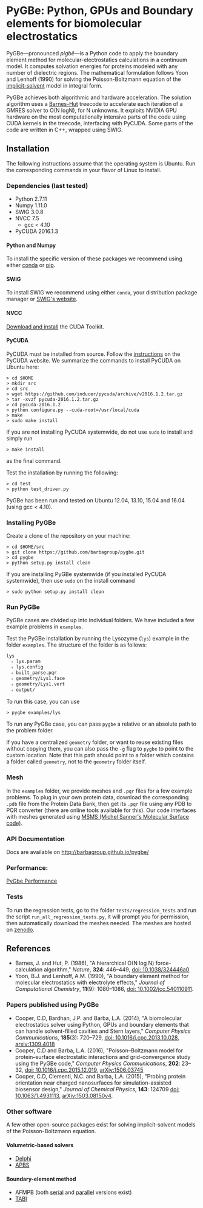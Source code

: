 # PyGBe: Python, GPUs and Boundary elements for biomolecular electrostatics

PyGBe—pronounced _pigbē_—is a Python code to apply the boundary element method for molecular-electrostatics 
calculations in a continuum model.
It computes solvation energies for proteins modeled with any number of dielectric regions. 
The mathematical formulation follows Yoon and Lenhoff (1990) for solving the Poisson-Boltzmann equation of the [implicit-solvent](https://en.wikipedia.org/wiki/Implicit_solvation) model in integral form.

PyGBe achieves both algorithmic and hardware acceleration.
The solution algorithm uses a [Barnes-Hut](https://en.wikipedia.org/wiki/Barnes–Hut_simulation) treecode to accelerate each iteration of a GMRES solver to O(N logN), for N unknowns. 
It exploits NVIDIA GPU hardware on the most computationally intensive parts of the code using CUDA kernels in the treecode, interfacing with PyCUDA. 
Some parts of the code are written in C++, wrapped using SWIG. 

## Installation

The following instructions assume that the operating system is Ubuntu. Run the 
corresponding commands in your flavor of Linux to install.

### Dependencies (last tested)
* Python 2.7.11
* Numpy 1.11.0
* SWIG 3.0.8
* NVCC 7.5 
    * gcc < 4.10
* PyCUDA 2016.1.3

#### Python and Numpy 

To install the specific version of these packages we recommend using either [conda](http://conda.pydata.org/docs/get-started.html) or [pip](http://python-packaging-user-guide.readthedocs.org/en/latest/installing/).

#### SWIG

To install SWIG we recommend using either `conda`, your distribution package manager or [SWIG's website](http://www.swig.org/download.html).  

#### NVCC

[Download and install](https://developer.nvidia.com/cuda-downloads) the CUDA Toolkit.

#### PyCUDA

PyCUDA must be installed from source. Follow the [instructions](http://wiki.tiker.net/PyCuda/Installation) on the PyCUDA website.
We summarize the commands to install PyCUDA on Ubuntu here:

    > cd $HOME
    > mkdir src
    > cd src
    > wget https://github.com/inducer/pycuda/archive/v2016.1.2.tar.gz
    > tar -xvzf pycuda-2016.1.2.tar.gz
    > cd pycuda-2016.1.2
    > python configure.py --cuda-root=/usr/local/cuda
    > make
    > sudo make install 
    
If you are not installing PyCUDA systemwide, do not use `sudo` to install and simply run

    > make install
    
as the final command.

Test the installation by running the following:

    > cd test
    > python test_driver.py

PyGBe has been run and tested on Ubuntu 12.04, 13.10, 15.04 and 16.04 (using gcc < 4.10). 

### Installing PyGBe

Create a clone of the repository on your machine:

    > cd $HOME/src
    > git clone https://github.com/barbagroup/pygbe.git
    > cd pygbe
    > python setup.py install clean
    
If you are installing PyGBe systemwide (if you installed PyCUDA systemwide), then use `sudo` on the install command

    > sudo python setup.py install clean

### Run PyGBe

PyGBe cases are divided up into individual folders.  We have included a few example problems in `examples`.  

Test the PyGBe installation by running the Lysozyme (`lys`) example in the folder `examples`.
The structure of the folder is as follows:

```
lys 
  ˫ lys.param
  ˫ lys.config
  ˫ built_parse.pqr
  ˫ geometry/Lys1.face
  ˫ geometry/Lys1.vert
  ˫ output/
```

To run this case, you can use

    > pygbe examples/lys
    
To run any PyGBe case, you can pass `pygbe` a relative or an absolute path to the problem folder. 

If you have a centralized `geometry` folder, or want to reuse existing files without copying them, you can also pass the `-g` flag to `pygbe` to point to the custom location.  Note that this path should point to a folder which contains a folder called `geometry`, not to the `geometry` folder itself.

### Mesh
In the `examples` folder, we provide meshes and `.pqr` files for a few example problems. 
To plug in your own protein data, download the corresponding `.pdb` file from the Protein Data Bank, 
then get its `.pqr` file using any PDB to PQR converter (there are online tools available for this). 
Our code interfaces with meshes generated using [MSMS (Michel Sanner's 
Molecular Surface code)](http://mgltools.scripps.edu/packages/MSMS).  

### API Documentation 

Docs are available on http://barbagroup.github.io/pygbe/

### Performance:

[PyGbe Performance](https://github.com/barbagroup/pygbe/blob/master/performance/PyGBe%20Performance.ipynb)

### Tests

To run the regression tests, go to the folder `tests/regression_tests` and run the script `run_all_regression_tests.py`, it will prompt you for permission, then automatically download the meshes needed.
The meshes are hosted on [zenodo](https://zenodo.org/record/55349?ln=en#.V5EWsu35RhE).

## References

* Barnes, J. and Hut, P. (1986), "A hierarchical O(N log N) force-calculation algorithm," _Nature_, **324**: 446–449, [doi: 10.1038/324446a0](http://dx.doi.org/10.1038/324446a0)
* Yoon, B.J. and Lenhoff, A.M. (1990), "A boundary element method for molecular electrostatics with electrolyte effects," _Journal of Computational Chemistry_, 
**11**(9): 1080–1086, [doi: 10.1002/jcc.540110911](http://dx.doi.org/10.1002/jcc.540110911). 

### Papers published using PyGBe

* Cooper, C.D, Bardhan, J.P. and Barba, L.A. (2014), "A biomolecular electrostatics solver using Python, GPUs and boundary elements that can handle solvent-filled cavities and Stern layers," _Computer Physics Communications_, **185**(3): 720–729, [doi: 10.1016/j.cpc.2013.10.028](http://dx.doi.org/10.1016/j.cpc.2013.10.028), [arxiv:1309.4018](http://arxiv.org/abs/1309.4018)
* Cooper, C.D and Barba, L.A. (2016), "Poisson–Boltzmann model for protein–surface electrostatic interactions and grid-convergence study using the PyGBe code," _Computer Physics Communications_, **202**: 23–32, [doi: 10.1016/j.cpc.2015.12.019](http://dx.doi.org/10.1016/j.cpc.2015.12.019), [arXiv:1506.03745](http://arxiv.org/abs/1506.03745)
* Cooper, C.D, Clementi, N.C. and Barba, L.A. (2015), "Probing protein orientation near charged nanosurfaces for simulation-assisted biosensor design," _Journal of Chemical Physics_, **143**: 124709 [doi: 10.1063/1.4931113](http://dx.doi.org/10.1063/1.4931113), [arXiv:1503.08150v4](http://arxiv.org/abs/1506.03745).

### Other software

A few other open-source packages exist for solving implicit-solvent models of the Poisson-Boltzmann equation.

#### Volumetric-based solvers

* [Delphi](http://compbio.clemson.edu/delphi)
* [APBS](http://www.poissonboltzmann.org/)
  
#### Boundary-element method

* AFMPB (both [serial](http://cpc.cs.qub.ac.uk/summaries/AEGB_v1_1.html) and [parallel](http://cpc.cs.qub.ac.uk/summaries/AEGB_v2_0.html) versions exist)
* [TABI](http://faculty.smu.edu/wgeng/research/bipb.html)
